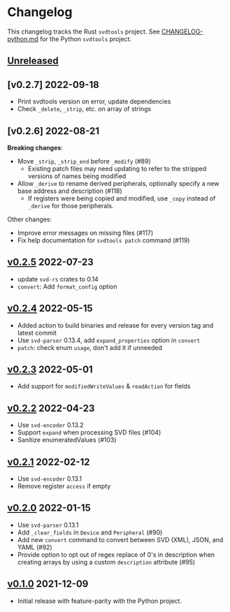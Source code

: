 # Changelog

This changelog tracks the Rust `svdtools` project. See
[CHANGELOG-python.md](CHANGELOG-python.md) for the Python `svdtools` project.

## [Unreleased]

## [v0.2.7] 2022-09-18

* Print svdtools version on error, update dependencies
* Check `_delete`, `_strip`, etc. on array of strings

## [v0.2.6] 2022-08-21

**Breaking changes**:

* Move `_strip`, `_strip_end` before `_modify` (#89)
    * Existing patch files may need updating to refer to the stripped
      versions of names being modified
* Allow `_derive` to rename derived peripherals, optionally specify a new base
    address and description (#118)
    * If registers were being copied and modified, use `_copy` instead of
      `_derive` for those peripherals.

Other changes:

* Improve error messages on missing files (#117)
* Fix help documentation for `svdtools patch` command (#119)

## [v0.2.5] 2022-07-23

* update `svd-rs` crates to 0.14
* `convert`: Add `format_config` option

## [v0.2.4] 2022-05-15

* Added action to build binaries and release for every version tag and latest commit
* Use `svd-parser` 0.13.4, add `expand_properties` option in `convert`
* `patch`: check enum `usage`, don't add it if unneeded

## [v0.2.3] 2022-05-01

* Add support for `modifiedWriteValues` & `readAction` for fields

## [v0.2.2] 2022-04-23

* Use `svd-encoder` 0.13.2
* Support `expand` when processing SVD files (#104)
* Sanitize enumeratedValues (#103)

## [v0.2.1] 2022-02-12

* Use `svd-encoder` 0.13.1
* Remove register `access` if empty

## [v0.2.0] 2022-01-15

* Use `svd-parser` 0.13.1
* Add `_clear_fields` in `Device` and `Peripheral` (#90)
* Add new `convert` command to convert between SVD (XML), JSON, and YAML (#92)
* Provide option to opt out of regex replace of 0's in description when
  creating arrays by using a custom `description` attribute (#95)

## [v0.1.0] 2021-12-09

* Initial release with feature-parity with the Python project.

[Unreleased]: https://github.com/stm32-rs/svdtools/compare/v0.2.5...HEAD
[v0.2.5]: https://github.com/stm32-rs/svdtools/compare/v0.2.4...v0.2.5
[v0.2.4]: https://github.com/stm32-rs/svdtools/compare/v0.2.3...v0.2.4
[v0.2.3]: https://github.com/stm32-rs/svdtools/compare/v0.2.2...v0.2.3
[v0.2.2]: https://github.com/stm32-rs/svdtools/compare/v0.2.1...v0.2.2
[v0.2.1]: https://github.com/stm32-rs/svdtools/compare/v0.2.0...v0.2.1
[v0.2.0]: https://github.com/stm32-rs/svdtools/compare/35c3a79...v0.2.0
[v0.1.0]: https://github.com/stm32-rs/svdtools/pull/84

